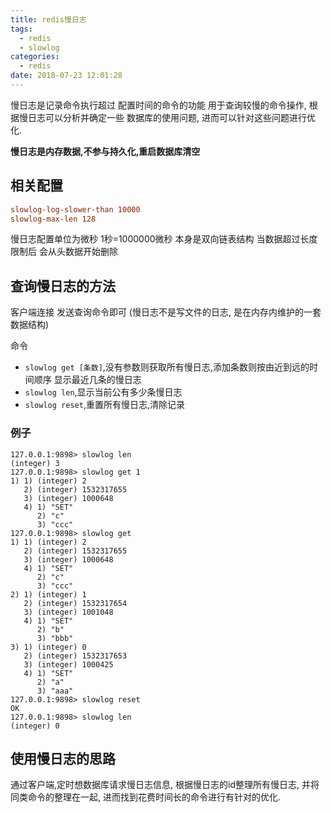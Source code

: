 ```yaml
---
title: redis慢日志
tags:
  - redis
  - slowlog
categories:
  - redis
date: 2018-07-23 12:01:28
---
```



慢日志是记录命令执行超过
配置时间的命令的功能
用于查询较慢的命令操作,
根据慢日志可以分析并确定一些
数据库的使用问题,
进而可以针对这些问题进行优化.

**慢日志是内存数据,不参与持久化,重启数据库清空**

<!-- more -->
## 相关配置

```conf
slowlog-log-slower-than 10000
slowlog-max-len 128
```

慢日志配置单位为微秒
1秒=1000000微秒
本身是双向链表结构
当数据超过长度限制后
会从头数据开始删除

## 查询慢日志的方法

客户端连接
发送查询命令即可
(慢日志不是写文件的日志,
是在内存内维护的一套数据结构)

命令

- `slowlog get [条数]`,没有参数则获取所有慢日志,添加条数则按由近到远的时间顺序
	显示最近几条的慢日志
- `slowlog len`,显示当前公有多少条慢日志
- `slowlog reset`,重置所有慢日志,清除记录

### 例子

```redis
127.0.0.1:9898> slowlog len
(integer) 3
127.0.0.1:9898> slowlog get 1
1) 1) (integer) 2
   2) (integer) 1532317655
   3) (integer) 1000648
   4) 1) "SET"
      2) "c"
      3) "ccc"
127.0.0.1:9898> slowlog get
1) 1) (integer) 2
   2) (integer) 1532317655
   3) (integer) 1000648
   4) 1) "SET"
      2) "c"
      3) "ccc"
2) 1) (integer) 1
   2) (integer) 1532317654
   3) (integer) 1001048
   4) 1) "SET"
      2) "b"
      3) "bbb"
3) 1) (integer) 0
   2) (integer) 1532317653
   3) (integer) 1000425
   4) 1) "SET"
      2) "a"
      3) "aaa"
127.0.0.1:9898> slowlog reset
OK
127.0.0.1:9898> slowlog len
(integer) 0

```

## 使用慢日志的思路

通过客户端,定时想数据库请求慢日志信息,
根据慢日志的id整理所有慢日志,
并将同类命令的整理在一起,
进而找到花费时间长的命令进行有针对的优化.

